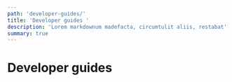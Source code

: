 ```yaml
---
path: 'developer-guides/'
title: 'Developer guides '
description: 'Lorem markdownum madefacta, circumtulit aliis, restabat'
summary: true
---
```


# Developer guides
